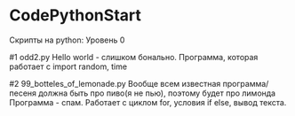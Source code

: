 # CodePythonStart
Скрипты на python: Уровень 0

#1 odd2.py
Hello world - слишком бонально.
Программа, которая работает с import random, time

#2 99_botteles_of_lemonade.py
Вообще всем известная программа/песеня должна быть про пиво(я не пью), поэтому будет про лимонда
Программа - спам. Работает с циклом for, условия if else, вывод текста.
